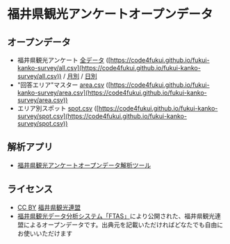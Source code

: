 # 福井県観光アンケートオープンデータ

## オープンデータ

- 福井県観光アンケート [全データ](all.csv) ([https://code4fukui.github.io/fukui-kanko-survey/all.csv](https://code4fukui.github.io/fukui-kanko-survey/all.csv)) / [月別](monthly) / [日別](daily)
- "回答エリア"マスター [area.csv](area.csv) ([https://code4fukui.github.io/fukui-kanko-survey/area.csv](https://code4fukui.github.io/fukui-kanko-survey/area.csv))
- エリア別スポット [spot.csv](spot.csv) ([https://code4fukui.github.io/fukui-kanko-survey/spot.csv](https://code4fukui.github.io/fukui-kanko-survey/spot.csv))

## 解析アプリ

- [福井県観光アンケートオープンデータ解析ツール](https://github.com/code4fukui/fukui-kanko-stat/)

## ライセンス

- [CC BY](https://creativecommons.org/licenses/by/4.0/deed.ja) [福井県観光連盟](https://www.fuku-e.com/)
- [福井県観光データ分析システム「FTAS」](https://www.fuku-e.com/feature/detail_266.html)により公開された、福井県観光連盟によるオープンデータです。出典元を記載いただければどなたでも自由にお使いいただけます
